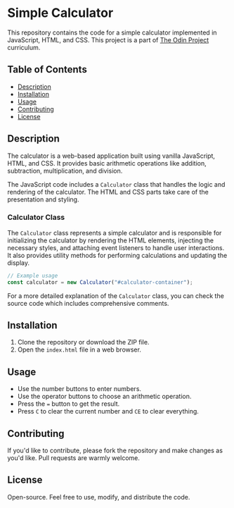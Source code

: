 # Simple Calculator

This repository contains the code for a simple calculator implemented in JavaScript, HTML, and CSS. This project is a part of [The Odin Project](https://www.theodinproject.com/) curriculum.

## Table of Contents

- [Description](#description)
- [Installation](#installation)
- [Usage](#usage)
- [Contributing](#contributing)
- [License](#license)

## Description

The calculator is a web-based application built using vanilla JavaScript, HTML, and CSS. It provides basic arithmetic operations like addition, subtraction, multiplication, and division.

The JavaScript code includes a `Calculator` class that handles the logic and rendering of the calculator. The HTML and CSS parts take care of the presentation and styling.

### Calculator Class

The `Calculator` class represents a simple calculator and is responsible for initializing the calculator by rendering the HTML elements, injecting the necessary styles, and attaching event listeners to handle user interactions. It also provides utility methods for performing calculations and updating the display.

```javascript
// Example usage
const calculator = new Calculator("#calculator-container");
```

For a more detailed explanation of the `Calculator` class, you can check the source code which includes comprehensive comments.

## Installation

1. Clone the repository or download the ZIP file.
2. Open the `index.html` file in a web browser.

## Usage

- Use the number buttons to enter numbers.
- Use the operator buttons to choose an arithmetic operation.
- Press the `=` button to get the result.
- Press `C` to clear the current number and `CE` to clear everything.

## Contributing

If you'd like to contribute, please fork the repository and make changes as you'd like. Pull requests are warmly welcome.

## License

Open-source. Feel free to use, modify, and distribute the code.
